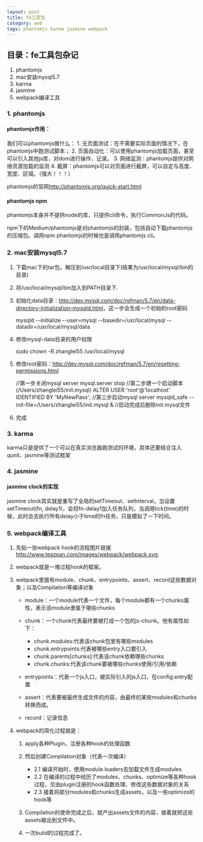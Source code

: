```yaml
---
layout: post
title: fe工具包
category: web
tags: phantomjs karma jasmine webpack
---
```


## 目录：fe工具包杂记
1. phantomjs
2. mac安装mysql5.7
3. karma
4. jasmine
5. webpack编译工具

### 1. phantomjs

#### phantomjs作用：
我们可以phantomjs做什么：
	1. 无页面测试：在不需要实际页面的情况下，在phantomjs中跑测试脚本；
	2. 页面自动化：可以使用phantomjs加载页面，甚至可以引入其他js库，对dom进行操作，记录。
	3. 网络监测：phantomjs提供对网络资源加载的监测
	4. 截屏：phantomjs可以对页面进行截屏，可以自定与高度、宽度、区域。（强大！！！）

phantomjs的官网<http://phantomjs.org/quick-start.html>
<!-- more -->

#### phantomjs npm
phantomjs本身并不提供node的库，只提供cli命令，执行CommonJs的代码。

npm下的Medium/phantomjs是对phantomjs的封装，包括自动下载phantomjs的压缩包。调用npm phantomjs的时候也是调用phantomjs cli。

### 2. mac安装mysql5.7
1. 下载mac下的tar包，解压到/usr/local目录下(结果为/usr/local/mysql/bin的目录)
2. 将/usr/local/mysql/bin加入到PATH目录下.
3. 初始化data目录：<http://dev.mysql.com/doc/refman/5.7/en/data-directory-initialization-mysqld.html>，这一步会生成一个初始的root密码

	mysqld --initialize --user=mysql --basedir=/usr/local/mysql --datadir=/usr/local/mysql/data

4. 修改mysql-data目录的用户权限

	sudo chown -R zhanglei55 /usr/local/mysql

5. 修改root密码：<http://dev.mysql.com/doc/refman/5.7/en/resetting-permissions.html>

	//第一步关闭mysql server
	mysql.server stop
	//第二步建一个启动脚本(/Users/zhanglei55/init.mysql)
	ALTER USER 'root'@'localhost' IDENTIFIED BY 'MyNewPass';
	//第三步启动mysql server
	mysqld_safe --init-file=/Users/zhanglei55/init.mysql &
	//启动完成后删除init.mysql文件

6. 完成

### 3. karma
karma只是提供了一个可以在真实浏览器跑测试的环境，具体还要结合注入qunit、jasmine等测试框架

### 4. jasmine

#### jasmine clock的实现
jasmine clock其实就是重写了全局的setTimeout、setInterval，当设置setTimeout(fn, delay1)，会将fn-delay1加入任务队列，当调用tick(time)的时候，此时会去执行所有delay小于time的fn任务。只是模拟了一下时间。

### 5. webpack编译工具
1. 先贴一张webpack hook的流程图片链接<http://www.teazean.com/images/webpack/webpack.svg>;
2. webpack就是一堆过程hook的框架。
3. webpack里面有module、chunk、entrypoints、assert、record这些数据对象；以及Compilation等编译对象

	- module：一个module代表一个文件，每个module都有一个chunks属性，表示该module隶属于哪些chunks
	- chunk：一个chunk代表最终要被打成一个包的js-chunk。他有属性如下：
		- chunk.modules:代表该chunk包里有哪些modules
		- chunk.entrypoints:代表被哪些entry入口要引入
		- chunk.parents[chunks]:代表该chunk依赖哪些chunks
		- chunk.chunks:代表该chunk要被哪些chunks使用/引用/依赖

	- entrypoints：代表一个js入口，被实际引入的js入口，在config.entry配置
	- assert：代表要被最终生成文件的内容，由最终的某些modules和chunks转换而成。
	- record：记录信息

4. webpack的简化过程就是：

	1. apply各种Plugin，注册各种hook的处理函数
	2. 然后创建Compilation对象（代表一次编译）
		- 2.1 编译开始时，使用module.loaders去加载文件生成modules
		- 2.2 在编译的过程中经历了modules、chunks、optimize等各种hook过程，交由plugin注册的hook函数处理、修改这些数据对象的关系
		- 2.3 接着将部分modules和chunks生成assets，以及一些optimize的hook等

	3. Compilation的使命完成之后，就产出assets文件的内容，接着就把这些assets输出到文件中。
	4. 一次build的过程完成了。
